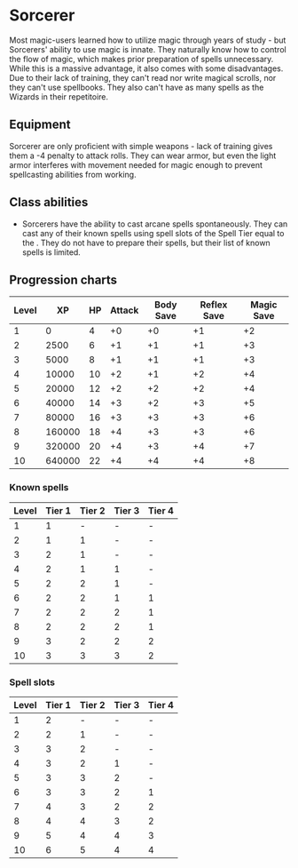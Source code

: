 # Sorcerer

Most magic-users learned how to utilize magic through years of study - but Sorcerers' ability to use magic is innate. They naturally know how to control the flow of magic, which makes prior preparation of spells unnecessary. While this is a massive advantage, it also comes with some disadvantages. Due to their lack of training, they can't read nor write magical scrolls, nor they can't use spellbooks. They also can't have as many spells as the Wizards in their repetitoire.

## Equipment

Sorcerer are only proficient with simple weapons - lack of training gives them a -4 penalty to attack rolls. They can wear armor, but even the light armor interferes with movement needed for magic enough to prevent spellcasting abilities from working.

## Class abilities

* Sorcerers have the ability to cast arcane spells spontaneously. They can cast any of their known spells using spell slots of the Spell Tier equal to the . They do not have to prepare their spells, but their list of known spells is limited.

## Progression charts

|Level|XP|HP|Attack|Body Save|Reflex Save|Magic Save|
|-|-|-|-|-|-|-|
|1|0|4|+0|+0|+1|+2|
|2|2500|6|+1|+1|+1|+3|
|3|5000|8|+1|+1|+1|+3|
|4|10000|10|+2|+1|+2|+4|
|5|20000|12|+2|+2|+2|+4|
|6|40000|14|+3|+2|+3|+5|
|7|80000|16|+3|+3|+3|+6|
|8|160000|18|+4|+3|+3|+6|
|9|320000|20|+4|+3|+4|+7|
|10|640000|22|+4|+4|+4|+8|

### Known spells
|Level|Tier 1|Tier 2|Tier 3|Tier 4|
|-|-|-|-|-|
|1|1|-|-|-|
|2|1|1|-|-|
|3|2|1|-|-|
|4|2|1|1|-|
|5|2|2|1|-|
|6|2|2|1|1|
|7|2|2|2|1|
|8|2|2|2|1|
|9|3|2|2|2|
|10|3|3|3|2|

### Spell slots
|Level|Tier 1|Tier 2|Tier 3|Tier 4|
|-|-|-|-|-|
|1|2|-|-|-|
|2|2|1|-|-|
|3|3|2|-|-|
|4|3|2|1|-|
|5|3|3|2|-|
|6|3|3|2|1|
|7|4|3|2|2|
|8|4|4|3|2|
|9|5|4|4|3|
|10|6|5|4|4|